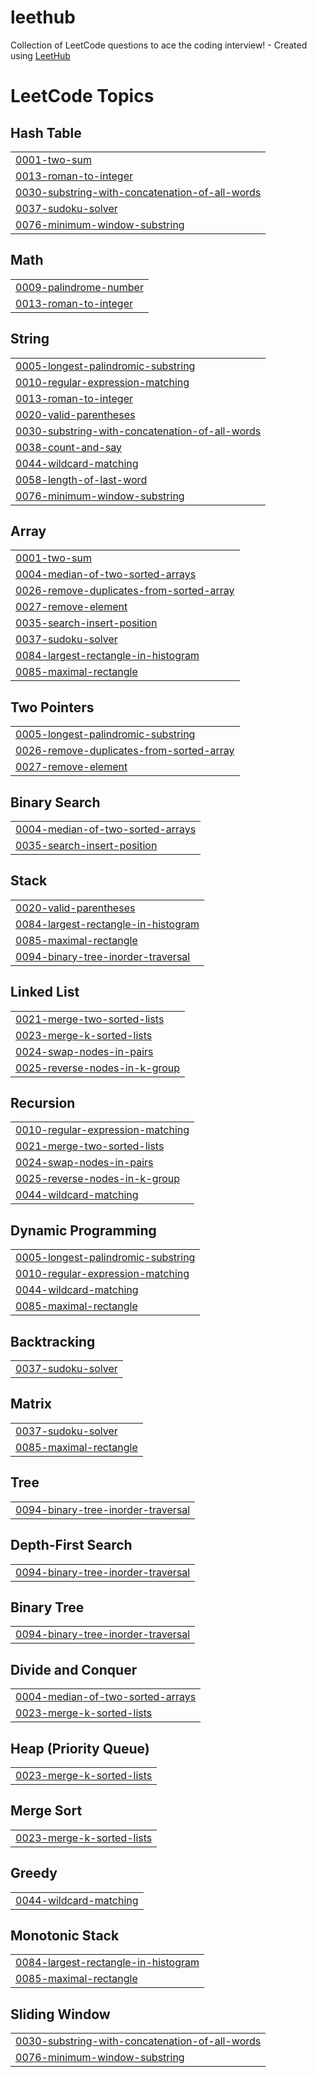 # leethub
Collection of LeetCode questions to ace the coding interview! - Created using [LeetHub](https://github.com/QasimWani/LeetHub)

<!---LeetCode Topics Start-->
# LeetCode Topics
## Hash Table
|  |
| ------- |
| [0001-two-sum](https://github.com/mohamedebrahim96/leethub/tree/master/0001-two-sum) |
| [0013-roman-to-integer](https://github.com/mohamedebrahim96/leethub/tree/master/0013-roman-to-integer) |
| [0030-substring-with-concatenation-of-all-words](https://github.com/mohamedebrahim96/leethub/tree/master/0030-substring-with-concatenation-of-all-words) |
| [0037-sudoku-solver](https://github.com/mohamedebrahim96/leethub/tree/master/0037-sudoku-solver) |
| [0076-minimum-window-substring](https://github.com/mohamedebrahim96/leethub/tree/master/0076-minimum-window-substring) |
## Math
|  |
| ------- |
| [0009-palindrome-number](https://github.com/mohamedebrahim96/leethub/tree/master/0009-palindrome-number) |
| [0013-roman-to-integer](https://github.com/mohamedebrahim96/leethub/tree/master/0013-roman-to-integer) |
## String
|  |
| ------- |
| [0005-longest-palindromic-substring](https://github.com/mohamedebrahim96/leethub/tree/master/0005-longest-palindromic-substring) |
| [0010-regular-expression-matching](https://github.com/mohamedebrahim96/leethub/tree/master/0010-regular-expression-matching) |
| [0013-roman-to-integer](https://github.com/mohamedebrahim96/leethub/tree/master/0013-roman-to-integer) |
| [0020-valid-parentheses](https://github.com/mohamedebrahim96/leethub/tree/master/0020-valid-parentheses) |
| [0030-substring-with-concatenation-of-all-words](https://github.com/mohamedebrahim96/leethub/tree/master/0030-substring-with-concatenation-of-all-words) |
| [0038-count-and-say](https://github.com/mohamedebrahim96/leethub/tree/master/0038-count-and-say) |
| [0044-wildcard-matching](https://github.com/mohamedebrahim96/leethub/tree/master/0044-wildcard-matching) |
| [0058-length-of-last-word](https://github.com/mohamedebrahim96/leethub/tree/master/0058-length-of-last-word) |
| [0076-minimum-window-substring](https://github.com/mohamedebrahim96/leethub/tree/master/0076-minimum-window-substring) |
## Array
|  |
| ------- |
| [0001-two-sum](https://github.com/mohamedebrahim96/leethub/tree/master/0001-two-sum) |
| [0004-median-of-two-sorted-arrays](https://github.com/mohamedebrahim96/leethub/tree/master/0004-median-of-two-sorted-arrays) |
| [0026-remove-duplicates-from-sorted-array](https://github.com/mohamedebrahim96/leethub/tree/master/0026-remove-duplicates-from-sorted-array) |
| [0027-remove-element](https://github.com/mohamedebrahim96/leethub/tree/master/0027-remove-element) |
| [0035-search-insert-position](https://github.com/mohamedebrahim96/leethub/tree/master/0035-search-insert-position) |
| [0037-sudoku-solver](https://github.com/mohamedebrahim96/leethub/tree/master/0037-sudoku-solver) |
| [0084-largest-rectangle-in-histogram](https://github.com/mohamedebrahim96/leethub/tree/master/0084-largest-rectangle-in-histogram) |
| [0085-maximal-rectangle](https://github.com/mohamedebrahim96/leethub/tree/master/0085-maximal-rectangle) |
## Two Pointers
|  |
| ------- |
| [0005-longest-palindromic-substring](https://github.com/mohamedebrahim96/leethub/tree/master/0005-longest-palindromic-substring) |
| [0026-remove-duplicates-from-sorted-array](https://github.com/mohamedebrahim96/leethub/tree/master/0026-remove-duplicates-from-sorted-array) |
| [0027-remove-element](https://github.com/mohamedebrahim96/leethub/tree/master/0027-remove-element) |
## Binary Search
|  |
| ------- |
| [0004-median-of-two-sorted-arrays](https://github.com/mohamedebrahim96/leethub/tree/master/0004-median-of-two-sorted-arrays) |
| [0035-search-insert-position](https://github.com/mohamedebrahim96/leethub/tree/master/0035-search-insert-position) |
## Stack
|  |
| ------- |
| [0020-valid-parentheses](https://github.com/mohamedebrahim96/leethub/tree/master/0020-valid-parentheses) |
| [0084-largest-rectangle-in-histogram](https://github.com/mohamedebrahim96/leethub/tree/master/0084-largest-rectangle-in-histogram) |
| [0085-maximal-rectangle](https://github.com/mohamedebrahim96/leethub/tree/master/0085-maximal-rectangle) |
| [0094-binary-tree-inorder-traversal](https://github.com/mohamedebrahim96/leethub/tree/master/0094-binary-tree-inorder-traversal) |
## Linked List
|  |
| ------- |
| [0021-merge-two-sorted-lists](https://github.com/mohamedebrahim96/leethub/tree/master/0021-merge-two-sorted-lists) |
| [0023-merge-k-sorted-lists](https://github.com/mohamedebrahim96/leethub/tree/master/0023-merge-k-sorted-lists) |
| [0024-swap-nodes-in-pairs](https://github.com/mohamedebrahim96/leethub/tree/master/0024-swap-nodes-in-pairs) |
| [0025-reverse-nodes-in-k-group](https://github.com/mohamedebrahim96/leethub/tree/master/0025-reverse-nodes-in-k-group) |
## Recursion
|  |
| ------- |
| [0010-regular-expression-matching](https://github.com/mohamedebrahim96/leethub/tree/master/0010-regular-expression-matching) |
| [0021-merge-two-sorted-lists](https://github.com/mohamedebrahim96/leethub/tree/master/0021-merge-two-sorted-lists) |
| [0024-swap-nodes-in-pairs](https://github.com/mohamedebrahim96/leethub/tree/master/0024-swap-nodes-in-pairs) |
| [0025-reverse-nodes-in-k-group](https://github.com/mohamedebrahim96/leethub/tree/master/0025-reverse-nodes-in-k-group) |
| [0044-wildcard-matching](https://github.com/mohamedebrahim96/leethub/tree/master/0044-wildcard-matching) |
## Dynamic Programming
|  |
| ------- |
| [0005-longest-palindromic-substring](https://github.com/mohamedebrahim96/leethub/tree/master/0005-longest-palindromic-substring) |
| [0010-regular-expression-matching](https://github.com/mohamedebrahim96/leethub/tree/master/0010-regular-expression-matching) |
| [0044-wildcard-matching](https://github.com/mohamedebrahim96/leethub/tree/master/0044-wildcard-matching) |
| [0085-maximal-rectangle](https://github.com/mohamedebrahim96/leethub/tree/master/0085-maximal-rectangle) |
## Backtracking
|  |
| ------- |
| [0037-sudoku-solver](https://github.com/mohamedebrahim96/leethub/tree/master/0037-sudoku-solver) |
## Matrix
|  |
| ------- |
| [0037-sudoku-solver](https://github.com/mohamedebrahim96/leethub/tree/master/0037-sudoku-solver) |
| [0085-maximal-rectangle](https://github.com/mohamedebrahim96/leethub/tree/master/0085-maximal-rectangle) |
## Tree
|  |
| ------- |
| [0094-binary-tree-inorder-traversal](https://github.com/mohamedebrahim96/leethub/tree/master/0094-binary-tree-inorder-traversal) |
## Depth-First Search
|  |
| ------- |
| [0094-binary-tree-inorder-traversal](https://github.com/mohamedebrahim96/leethub/tree/master/0094-binary-tree-inorder-traversal) |
## Binary Tree
|  |
| ------- |
| [0094-binary-tree-inorder-traversal](https://github.com/mohamedebrahim96/leethub/tree/master/0094-binary-tree-inorder-traversal) |
## Divide and Conquer
|  |
| ------- |
| [0004-median-of-two-sorted-arrays](https://github.com/mohamedebrahim96/leethub/tree/master/0004-median-of-two-sorted-arrays) |
| [0023-merge-k-sorted-lists](https://github.com/mohamedebrahim96/leethub/tree/master/0023-merge-k-sorted-lists) |
## Heap (Priority Queue)
|  |
| ------- |
| [0023-merge-k-sorted-lists](https://github.com/mohamedebrahim96/leethub/tree/master/0023-merge-k-sorted-lists) |
## Merge Sort
|  |
| ------- |
| [0023-merge-k-sorted-lists](https://github.com/mohamedebrahim96/leethub/tree/master/0023-merge-k-sorted-lists) |
## Greedy
|  |
| ------- |
| [0044-wildcard-matching](https://github.com/mohamedebrahim96/leethub/tree/master/0044-wildcard-matching) |
## Monotonic Stack
|  |
| ------- |
| [0084-largest-rectangle-in-histogram](https://github.com/mohamedebrahim96/leethub/tree/master/0084-largest-rectangle-in-histogram) |
| [0085-maximal-rectangle](https://github.com/mohamedebrahim96/leethub/tree/master/0085-maximal-rectangle) |
## Sliding Window
|  |
| ------- |
| [0030-substring-with-concatenation-of-all-words](https://github.com/mohamedebrahim96/leethub/tree/master/0030-substring-with-concatenation-of-all-words) |
| [0076-minimum-window-substring](https://github.com/mohamedebrahim96/leethub/tree/master/0076-minimum-window-substring) |
<!---LeetCode Topics End-->